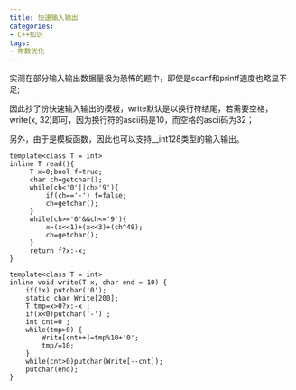 ```yaml
---
title: 快速输入输出
categories:
- C++知识
tags:
- 常数优化
---
```


实测在部分输入输出数据量极为恐怖的题中，即使是scanf和printf速度也略显不足;

因此抄了份快速输入输出的模板，write默认是以换行符结尾，若需要空格，write(x, 32)即可，因为换行符的ascii码是10，而空格的ascii码为32；

另外，由于是模板函数，因此也可以支持__int128类型的输入输出。

```
template<class T = int>
inline T read(){
     T x=0;bool f=true;
     char ch=getchar();
     while(ch<'0'||ch>'9'){
         if(ch=='-') f=false;
         ch=getchar();
     }
     while(ch>='0'&&ch<='9'){
         x=(x<<1)+(x<<3)+(ch^48);
         ch=getchar();
     }
     return f?x:-x;
}

template<class T = int>
inline void write(T x, char end = 10) {
    if(!x) putchar('0');
    static char Write[200];
    T tmp=x>0?x:-x ;
    if(x<0)putchar('-') ;
    int cnt=0 ;
    while(tmp>0) {
        Write[cnt++]=tmp%10+'0';
        tmp/=10;
    }
    while(cnt>0)putchar(Write[--cnt]);
    putchar(end);
}
```